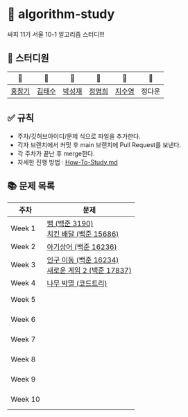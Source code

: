# 🌟 algorithm-study

싸피 11기 서울 10-1 알고리즘 스터디!!!

## 🌱 스터디원

| 💠 | 🍎 |   🍐    | 🍈 | 🥑 | 🥔 |
| :--------: | :---------: |:-------:| :---------: | :---------: | :---------: |
| [홍창기](https://github.com/infikei) | [김태수](https://github.com/kimtaesoo99) | [박성재](https://github.com/qkrtjdwo5662) | [정명희](https://github.com/jmhee28) | [지수영](https://github.com/SooYoungJi) | 정다운 |

## ✅ 규칙

- 주차/깃허브아이디/문제 식으로 파일을 추가한다.
- 각자 브랜치에서 커밋 후 main 브랜치에 Pull Request를 보낸다.
- 각 주차가 끝난 후 merge한다.
- 자세한 진행 방법 : [How-To-Study.md](https://github.com/SSAFY-10-1/algorithm-study/blob/main/How-To-Study.md)

## 📚 문제 목록

| 주차 | 문제 |
| ---- | ---- |
| Week 1 | [뱀 (백준 3190)](https://www.acmicpc.net/problem/3190) <br/> [치킨 배달 (백준 15686)](https://www.acmicpc.net/problem/15686) <br/> |
| Week 2 | [아기상어 (백준 16236)](https://www.acmicpc.net/problem/16236) <br/> |
| Week 3 | [인구 이동 (백준 16234)](https://www.acmicpc.net/problem/16234) <br/> [새로운 게임 2 (백준 17837)](https://www.acmicpc.net/problem/17837) <br/> |
| Week 4 | [나무 박멸 (코드트리)](https://www.codetree.ai/training-field/frequent-problems/problems/tree-kill-all) <br/> |
| Week 5 | []() <br/> []() <br/> |
| Week 6 | []() <br/> []() <br/> |
| Week 7 | []() <br/> []() <br/> |
| Week 8 | []() <br/> []() <br/> |
| Week 9 | []() <br/> []() <br/> |
| Week 10 | []() <br/> []() <br/> |
